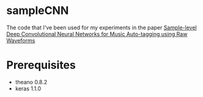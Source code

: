# sampleCNN

The code that I've been used for my experiments in the paper [Sample-level Deep Convolutional Neural Networks for Music Auto-tagging using Raw Waveforms](https://arxiv.org/abs/1703.01789)

# Prerequisites

* theano 0.8.2
* keras 1.1.0

